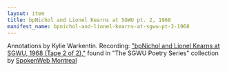 ```yaml
---
layout: item
title: bpNichol and Lionel Kearns at SGWU pt. 2, 1968
manifest_name: bpnichol-and-lionel-kearns-at-sgwu-pt-2-1968
---
```

Annotations by Kylie Warkentin.
Recording: ["bpNichol and Lionel Kearns at SGWU, 1968
(Tape 2 of 2),"](https://montreal.spokenweb.ca/sgw-poetry-readings/bpnichol-and-lionel-kearns-at-sgwu-1968/#2) found in "The SGWU Poetry Series" collection by [SpokenWeb Montreal](https://montreal.spokenweb.ca/sgw-poetry-readings/)
